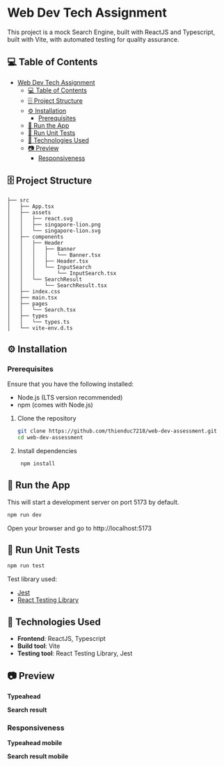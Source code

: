 # Web Dev Tech Assignment

This project is a mock Search Engine, built with ReactJS and Typescript, built with Vite, with automated testing for quality assurance.

## 💻 Table of Contents

- [Web Dev Tech Assignment](#web-dev-tech-assignment)
  - [💻 Table of Contents](#-table-of-contents)
  - [🗄️ Project Structure](#️-project-structure)
  - [⚙️ Installation](#️-installation)
    - [Prerequisites](#prerequisites)
  - [🚄 Run the App](#-run-the-app)
  - [🧪 Run Unit Tests](#-run-unit-tests)
  - [🧱 Technologies Used](#-technologies-used)
  - [📷 Preview](#-preview)
    - [Responsiveness](#responsiveness)


## 🗄️ Project Structure
```
├── src
│   ├── App.tsx
│   ├── assets
│   │   ├── react.svg
│   │   ├── singapore-lion.png
│   │   └── singapore-lion.svg
│   ├── components
│   │   ├── Header
│   │   │   ├── Banner
│   │   │   │   └── Banner.tsx
│   │   │   ├── Header.tsx
│   │   │   └── InputSearch
│   │   │       └── InputSearch.tsx
│   │   └── SearchResult
│   │       └── SearchResult.tsx
│   ├── index.css
│   ├── main.tsx
│   ├── pages
│   │   └── Search.tsx
│   ├── types
│   │   └── types.ts
│   └── vite-env.d.ts
```

## ⚙️ Installation 

### Prerequisites
Ensure that you have the following installed:
- Node.js (LTS version recommended)
- npm (comes with Node.js)

1. Clone the repository

   ```bash
   git clone https://github.com/thienduc7218/web-dev-assessment.git
   cd web-dev-assessment 
   ```

2. Install dependencies

   ```bash
    npm install
   ```

## 🚄 Run the App

This will start a development server on port 5173 by default.

   ```bash
   npm run dev
   ```
Open your browser and go to http://localhost:5173

## 🧪 Run Unit Tests

   ```bash
   npm run test
   ```
Test library used:
- [Jest](https://jestjs.io/)
- [React Testing Library](https://testing-library.com/)

## 🧱 Technologies Used
- **Frontend**: ReactJS, Typescript
- **Build tool**: Vite
- **Testing tool**: React Testing Library, Jest 

## 📷 Preview
**Typeahead**

**Search result**

### Responsiveness

**Typeahead mobile**

**Search result mobile**